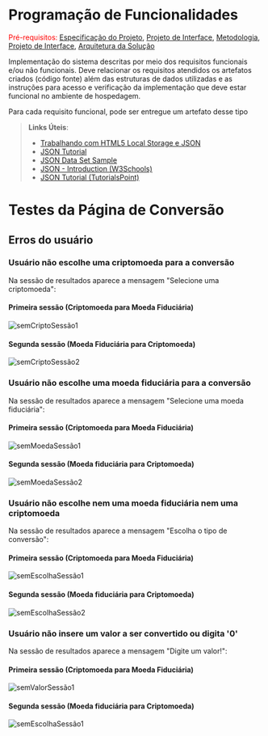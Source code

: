 # Programação de Funcionalidades

<span style="color:red">Pré-requisitos: <a href="2-Especificação do Projeto.md"> Especificação do Projeto</a></span>, <a href="3-Projeto de Interface.md"> Projeto de Interface</a>, <a href="4-Metodologia.md"> Metodologia</a>, <a href="3-Projeto de Interface.md"> Projeto de Interface</a>, <a href="5-Arquitetura da Solução.md"> Arquitetura da Solução</a>

Implementação do sistema descritas por meio dos requisitos funcionais e/ou não funcionais. Deve relacionar os requisitos atendidos os artefatos criados (código fonte) além das estruturas de dados utilizadas e as instruções para acesso e verificação da implementação que deve estar funcional no ambiente de hospedagem.

Para cada requisito funcional, pode ser entregue um artefato desse tipo

> **Links Úteis**:
>
> - [Trabalhando com HTML5 Local Storage e JSON](https://www.devmedia.com.br/trabalhando-com-html5-local-storage-e-json/29045)
> - [JSON Tutorial](https://www.w3resource.com/JSON)
> - [JSON Data Set Sample](https://opensource.adobe.com/Spry/samples/data_region/JSONDataSetSample.html)
> - [JSON - Introduction (W3Schools)](https://www.w3schools.com/js/js_json_intro.asp)
> - [JSON Tutorial (TutorialsPoint)](https://www.tutorialspoint.com/json/index.htm)

# Testes da Página de Conversão

## Erros do usuário

### Usuário não escolhe uma criptomoeda para a conversão

Na sessão de resultados aparece a mensagem "Selecione uma criptomoeda":

#### Primeira sessão (Criptomoeda para Moeda Fiduciária)
![semCriptoSessão1](img/Testes/Conversor/semCripto-primeiraSess%C3%A3o.png)

#### Segunda sessão (Moeda Fiduciária para Criptomoeda)
![semCriptoSessão2](img/Testes/Conversor/semCripto%20-%20segunda%20sess%C3%A3o.png)

### Usuário não escolhe uma moeda fiduciária para a conversão

Na sessão de resultados aparece a mensagem "Selecione uma moeda fiduciária":

#### Primeira sessão (Criptomoeda para Moeda Fiduciária)

![semMoedaSessão1](img/Testes/Conversor/semMoeda-primeiraSess%C3%A3o.png)

#### Segunda sessão (Moeda fiduciária para Criptomoeda)

![semMoedaSessão2](img/Testes/Conversor/semMoeda-segundaSess%C3%A3o.png)

### Usuário não escolhe nem uma moeda fiduciária nem uma criptomoeda

Na sessão de resultados aparece a mensagem "Escolha o tipo de conversão":

#### Primeira sessão (Criptomoeda para Moeda Fiduciária)

![semEscolhaSessão1](img/Testes/Conversor/semCripto-segundaSess%C3%A3o.png)

#### Segunda sessão (Moeda fiduciária para Criptomoeda)

![semEscolhaSessão2](img/Testes/Conversor/semEscolha-segundaSess%C3%A3o.png)

### Usuário não insere um valor a ser convertido ou digita '0'

Na sessão de resultados aparece a mensagem "Digite um valor!":

#### Primeira sessão (Criptomoeda para Moeda Fiduciária)

![semValorSessão1](img/Testes/Conversor/semValor-primeiraSess%C3%A3o.png)


#### Segunda sessão (Moeda fiduciária para Criptomoeda)

![semEscolhaSessão1](img/Testes/Conversor/semValor-segundaSess%C3%A3o.png)
